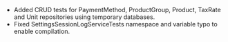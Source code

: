 - Added CRUD tests for PaymentMethod, ProductGroup, Product, TaxRate and Unit repositories using temporary databases.
- Fixed SettingsSessionLogServiceTests namespace and variable typo to enable compilation.
